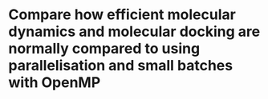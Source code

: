# Compare how efficient molecular dynamics and molecular docking are normally compared to using parallelisation and small batches with OpenMP
